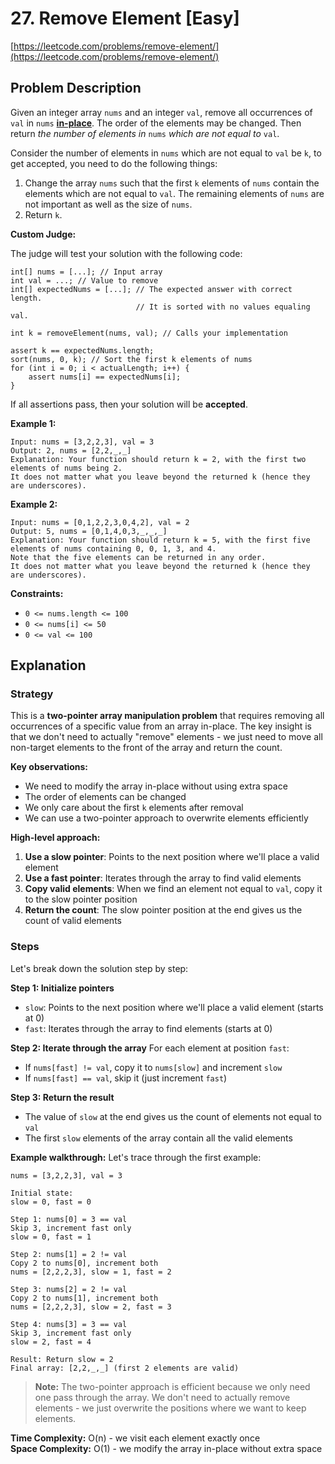 # 27. Remove Element [Easy]

[https://leetcode.com/problems/remove-element/](https://leetcode.com/problems/remove-element/)

## Problem Description

Given an integer array `nums` and an integer `val`, remove all occurrences of `val` in `nums` **[in-place](https://en.wikipedia.org/wiki/In-place_algorithm)**. The order of the elements may be changed. Then return *the number of elements in* `nums` *which are not equal to* `val`.

Consider the number of elements in `nums` which are not equal to `val` be `k`, to get accepted, you need to do the following things:

1. Change the array `nums` such that the first `k` elements of `nums` contain the elements which are not equal to `val`. The remaining elements of `nums` are not important as well as the size of `nums`.
2. Return `k`.

**Custom Judge:**

The judge will test your solution with the following code:

```
int[] nums = [...]; // Input array
int val = ...; // Value to remove
int[] expectedNums = [...]; // The expected answer with correct length.
                            // It is sorted with no values equaling val.

int k = removeElement(nums, val); // Calls your implementation

assert k == expectedNums.length;
sort(nums, 0, k); // Sort the first k elements of nums
for (int i = 0; i < actualLength; i++) {
    assert nums[i] == expectedNums[i];
}
```

If all assertions pass, then your solution will be **accepted**.

**Example 1:**
```
Input: nums = [3,2,2,3], val = 3
Output: 2, nums = [2,2,_,_]
Explanation: Your function should return k = 2, with the first two elements of nums being 2.
It does not matter what you leave beyond the returned k (hence they are underscores).
```

**Example 2:**
```
Input: nums = [0,1,2,2,3,0,4,2], val = 2
Output: 5, nums = [0,1,4,0,3,_,_,_]
Explanation: Your function should return k = 5, with the first five elements of nums containing 0, 0, 1, 3, and 4.
Note that the five elements can be returned in any order.
It does not matter what you leave beyond the returned k (hence they are underscores).
```

**Constraints:**
- `0 <= nums.length <= 100`
- `0 <= nums[i] <= 50`
- `0 <= val <= 100`

## Explanation

### Strategy

This is a **two-pointer array manipulation problem** that requires removing all occurrences of a specific value from an array in-place. The key insight is that we don't need to actually "remove" elements - we just need to move all non-target elements to the front of the array and return the count.

**Key observations:**
- We need to modify the array in-place without using extra space
- The order of elements can be changed
- We only care about the first `k` elements after removal
- We can use a two-pointer approach to overwrite elements efficiently

**High-level approach:**
1. **Use a slow pointer**: Points to the next position where we'll place a valid element
2. **Use a fast pointer**: Iterates through the array to find valid elements
3. **Copy valid elements**: When we find an element not equal to `val`, copy it to the slow pointer position
4. **Return the count**: The slow pointer position at the end gives us the count of valid elements

### Steps

Let's break down the solution step by step:

**Step 1: Initialize pointers**
- `slow`: Points to the next position where we'll place a valid element (starts at 0)
- `fast`: Iterates through the array to find elements (starts at 0)

**Step 2: Iterate through the array**
For each element at position `fast`:
- If `nums[fast] != val`, copy it to `nums[slow]` and increment `slow`
- If `nums[fast] == val`, skip it (just increment `fast`)

**Step 3: Return the result**
- The value of `slow` at the end gives us the count of elements not equal to `val`
- The first `slow` elements of the array contain all the valid elements

**Example walkthrough:**
Let's trace through the first example:

```
nums = [3,2,2,3], val = 3

Initial state:
slow = 0, fast = 0

Step 1: nums[0] = 3 == val
Skip 3, increment fast only
slow = 0, fast = 1

Step 2: nums[1] = 2 != val
Copy 2 to nums[0], increment both
nums = [2,2,2,3], slow = 1, fast = 2

Step 3: nums[2] = 2 != val
Copy 2 to nums[1], increment both
nums = [2,2,2,3], slow = 2, fast = 3

Step 4: nums[3] = 3 == val
Skip 3, increment fast only
slow = 2, fast = 4

Result: Return slow = 2
Final array: [2,2,_,_] (first 2 elements are valid)
```

> **Note:** The two-pointer approach is efficient because we only need one pass through the array. We don't need to actually remove elements - we just overwrite the positions where we want to keep elements.


**Time Complexity:** O(n) - we visit each element exactly once  
**Space Complexity:** O(1) - we modify the array in-place without extra space 